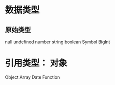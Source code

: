 # 数据类型

## 原始类型
null
undefined
number
string
boolean
Symbol
BigInt

# 引用类型： 对象
Object
Array
Date
Function

